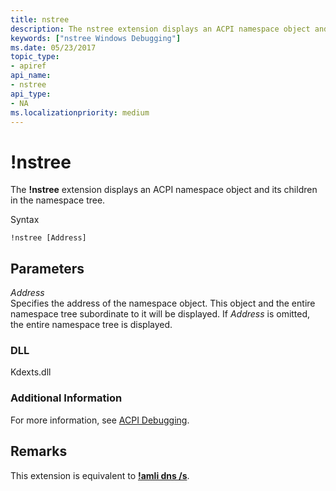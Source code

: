 ```yaml
---
title: nstree
description: The nstree extension displays an ACPI namespace object and its children in the namespace tree.
keywords: ["nstree Windows Debugging"]
ms.date: 05/23/2017
topic_type:
- apiref
api_name:
- nstree
api_type:
- NA
ms.localizationpriority: medium
---
```


# !nstree


The **!nstree** extension displays an ACPI namespace object and its children in the namespace tree.

Syntax

```dbgcmd
!nstree [Address]
```

## <span id="ddk__nstree_dbg"></span><span id="DDK__NSTREE_DBG"></span>Parameters


<span id="_______Address______"></span><span id="_______address______"></span><span id="_______ADDRESS______"></span> *Address*   
Specifies the address of the namespace object. This object and the entire namespace tree subordinate to it will be displayed. If *Address* is omitted, the entire namespace tree is displayed.

### <span id="DLL"></span><span id="dll"></span>DLL

Kdexts.dll

### <span id="Additional_Information"></span><span id="additional_information"></span><span id="ADDITIONAL_INFORMATION"></span>Additional Information

For more information, see [ACPI Debugging](acpi-debugging.md).

## Remarks

This extension is equivalent to [**!amli dns /s**](-amli-dns.md).

 

 





